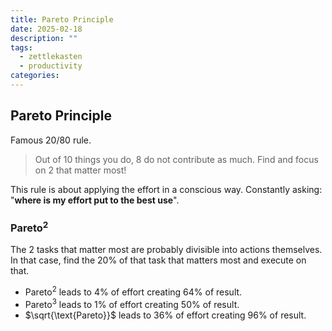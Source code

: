 ```yaml
---
title: Pareto Principle
date: 2025-02-18
description: ""
tags:
  - zettlekasten
  - productivity
categories:
---
```



## Pareto Principle

Famous 20/80 rule.

> Out of 10 things you do, 8 do not contribute as much. Find and focus on 2 that matter most!

This rule is about applying the effort in a conscious way.
Constantly asking: "**where is my effort put to the best use**".

### $\text{Pareto}^2$

The 2 tasks that matter most are probably divisible into actions themselves. 
In that case, find the 20% of that task that matters most and execute on that.

- $\text{Pareto}^2$ leads to 4% of effort creating 64% of result.
- $\text{Pareto}^3$ leads to 1% of effort creating 50% of result.
- $\sqrt{\text{Pareto}}$ leads to 36% of effort creating 96% of result.